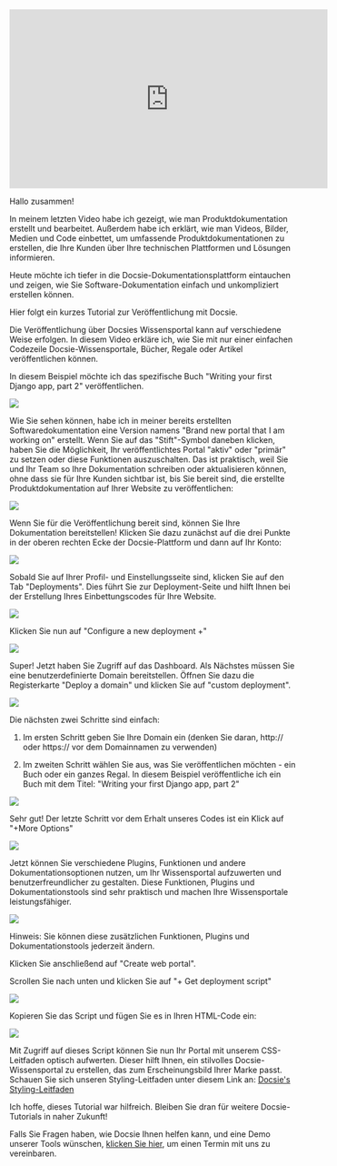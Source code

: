<iframe width="560" height="315" src="https://www.youtube.com/embed/jeJ0yJn5R4c" title="YouTube video player" frameborder="0" allow="accelerometer; autoplay; clipboard-write; encrypted-media; gyroscope; picture-in-picture" allowfullscreen></iframe>

Hallo zusammen!

In meinem letzten Video habe ich gezeigt, wie man Produktdokumentation erstellt und bearbeitet. Außerdem habe ich erklärt, wie man Videos, Bilder, Medien und Code einbettet, um umfassende Produktdokumentationen zu erstellen, die Ihre Kunden über Ihre technischen Plattformen und Lösungen informieren.

Heute möchte ich tiefer in die Docsie-Dokumentationsplattform eintauchen und zeigen, wie Sie Software-Dokumentation einfach und unkompliziert erstellen können.

Hier folgt ein kurzes Tutorial zur Veröffentlichung mit Docsie.

Die Veröffentlichung über Docsies Wissensportal kann auf verschiedene Weise erfolgen. In diesem Video erkläre ich, wie Sie mit nur einer einfachen Codezeile Docsie-Wissensportale, Bücher, Regale oder Artikel veröffentlichen können.

In diesem Beispiel möchte ich das spezifische Buch "Writing your first Django app, part 2" veröffentlichen.



![](https://cdn.docsie.io/workspace_WxPJSQ5gsES8Bzjxy/doc_ydgtE07E6Rp4AMmKv/file_vghRPvDGV9FcXW5sq/boo_IPAeUSAJvs2JsOCoT/8baf35b2-88ce-eb21-1eca-e13454c076beimage.png)



Wie Sie sehen können, habe ich in meiner bereits erstellten Softwaredokumentation eine Version namens "Brand new portal that I am working on" erstellt. Wenn Sie auf das "Stift"-Symbol daneben klicken, haben Sie die Möglichkeit, Ihr veröffentlichtes Portal "aktiv" oder "primär" zu setzen oder diese Funktionen auszuschalten. Das ist praktisch, weil Sie und Ihr Team so Ihre Dokumentation schreiben oder aktualisieren können, ohne dass sie für Ihre Kunden sichtbar ist, bis Sie bereit sind, die erstellte Produktdokumentation auf Ihrer Website zu veröffentlichen:



![](https://cdn.docsie.io/workspace_WxPJSQ5gsES8Bzjxy/doc_ydgtE07E6Rp4AMmKv/file_Wpue5g2itHdkeHQWH/boo_IPAeUSAJvs2JsOCoT/e1957632-a49c-efea-8206-7ea31886a8dcimage.png)

Wenn Sie für die Veröffentlichung bereit sind, können Sie Ihre Dokumentation bereitstellen! Klicken Sie dazu zunächst auf die drei Punkte in der oberen rechten Ecke der Docsie-Plattform und dann auf Ihr Konto:



![](https://cdn.docsie.io/workspace_WxPJSQ5gsES8Bzjxy/doc_ydgtE07E6Rp4AMmKv/file_Vyh10Vht9p5HgACri/boo_IPAeUSAJvs2JsOCoT/cc784b29-8edd-ade4-807c-cb6a30b61998image.png)

Sobald Sie auf Ihrer Profil- und Einstellungsseite sind, klicken Sie auf den Tab "Deployments". Dies führt Sie zur Deployment-Seite und hilft Ihnen bei der Erstellung Ihres Einbettungscodes für Ihre Website.



![](https://cdn.docsie.io/workspace_WxPJSQ5gsES8Bzjxy/doc_ydgtE07E6Rp4AMmKv/file_FOdT3hJo8ygjq6lYH/boo_IPAeUSAJvs2JsOCoT/ed142930-2a7b-b56c-0ccf-3183c6191179image.png)

Klicken Sie nun auf "Configure a new deployment +" 



![](https://cdn.docsie.io/workspace_WxPJSQ5gsES8Bzjxy/doc_ydgtE07E6Rp4AMmKv/file_vbyck51UPHrWOVomu/boo_IPAeUSAJvs2JsOCoT/c3affc72-9cdd-b8ee-4c51-5798f54e5688image.png)



Super! Jetzt haben Sie Zugriff auf das Dashboard. Als Nächstes müssen Sie eine benutzerdefinierte Domain bereitstellen. Öffnen Sie dazu die Registerkarte "Deploy a domain" und klicken Sie auf "custom deployment".

![](https://cdn.docsie.io/workspace_WxPJSQ5gsES8Bzjxy/doc_ydgtE07E6Rp4AMmKv/file_Xlx7uCVpKiy3TJbaI/boo_IPAeUSAJvs2JsOCoT/30f5281a-702a-9bd4-a926-9440f1aaef22image.png)

Die nächsten zwei Schritte sind einfach: 

1. Im ersten Schritt geben Sie Ihre Domain ein (denken Sie daran, http:// oder https:// vor dem Domainnamen zu verwenden)

2. Im zweiten Schritt wählen Sie aus, was Sie veröffentlichen möchten - ein Buch oder ein ganzes Regal. In diesem Beispiel veröffentliche ich ein Buch mit dem Titel: "Writing your first Django app, part 2"



![](https://cdn.docsie.io/workspace_WxPJSQ5gsES8Bzjxy/doc_ydgtE07E6Rp4AMmKv/file_Tac6kZ9pjFovGo8Ut/boo_IPAeUSAJvs2JsOCoT/2d5ad6d7-27fc-c487-f6bc-b97d7f1be44aimage.png)

Sehr gut! Der letzte Schritt vor dem Erhalt unseres Codes ist ein Klick auf "+More Options"



![](https://cdn.docsie.io/workspace_WxPJSQ5gsES8Bzjxy/doc_ydgtE07E6Rp4AMmKv/file_OrYP2ugvhlurWxfbJ/boo_IPAeUSAJvs2JsOCoT/390a98c1-f554-9ae3-7e09-8faed42d93a2image.png)



Jetzt können Sie verschiedene Plugins, Funktionen und andere Dokumentationsoptionen nutzen, um Ihr Wissensportal aufzuwerten und benutzerfreundlicher zu gestalten. Diese Funktionen, Plugins und Dokumentationstools sind sehr praktisch und machen Ihre Wissensportale leistungsfähiger.



![](https://cdn.docsie.io/workspace_WxPJSQ5gsES8Bzjxy/doc_ydgtE07E6Rp4AMmKv/file_Wy76iK9zPT84NoPdu/boo_IPAeUSAJvs2JsOCoT/ed41417e-41dc-cffc-161a-4ffa182d3796image.png)

Hinweis: Sie können diese zusätzlichen Funktionen, Plugins und Dokumentationstools jederzeit ändern.

Klicken Sie anschließend auf "Create web portal".

Scrollen Sie nach unten und klicken Sie auf "+ Get deployment script"



![](https://cdn.docsie.io/workspace_WxPJSQ5gsES8Bzjxy/doc_ydgtE07E6Rp4AMmKv/file_Lv7JtNkP26EPzxBTw/boo_IPAeUSAJvs2JsOCoT/6196219b-ddb3-55b8-d15f-3b08276ebbc2image.png)

Kopieren Sie das Script und fügen Sie es in Ihren HTML-Code ein:



![](https://cdn.docsie.io/workspace_WxPJSQ5gsES8Bzjxy/doc_ydgtE07E6Rp4AMmKv/file_C7q3zLB0gXrf4HObS/boo_IPAeUSAJvs2JsOCoT/550abafc-23f2-e1f3-138a-7435eca30e4fimage.png)

Mit Zugriff auf dieses Script können Sie nun Ihr Portal mit unserem CSS-Leitfaden optisch aufwerten. Dieser hilft Ihnen, ein stilvolles Docsie-Wissensportal zu erstellen, das zum Erscheinungsbild Ihrer Marke passt. Schauen Sie sich unseren Styling-Leitfaden unter diesem Link an: [Docsie's Styling-Leitfaden](https://help.docsie.io/?doc=/publish-documentation-portal/docsie-styling-guide/base-style/)

Ich hoffe, dieses Tutorial war hilfreich. Bleiben Sie dran für weitere Docsie-Tutorials in naher Zukunft!

Falls Sie Fragen haben, wie Docsie Ihnen helfen kann, und eine Demo unserer Tools wünschen, [klicken Sie hier](https://www.docsie.io/demo/), um einen Termin mit uns zu vereinbaren.